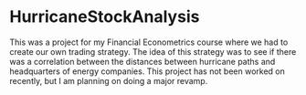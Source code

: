 # HurricaneStockAnalysis
This was a project for my Financial Econometrics course where we had to create our own trading strategy. The idea of this strategy was to see if there was a correlation between the distances between hurricane paths and headquarters of energy companies. This project has not been worked on recently, but I am planning on doing a major revamp.
